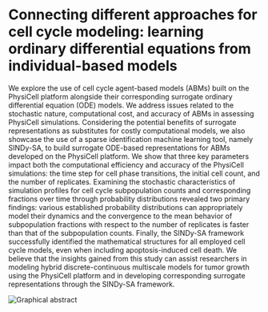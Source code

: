 # Connecting different approaches for cell cycle modeling: learning ordinary differential equations from individual-based models

We explore the use of cell cycle agent-based models (ABMs) built on the PhysiCell platform alongside their corresponding surrogate ordinary differential equation (ODE) models. We address issues related to the stochastic nature, computational cost, and accuracy of  ABMs in assessing PhysiCell simulations. Considering the potential benefits of surrogate representations as substitutes for costly computational models, we also showcase the use of a sparse identification machine learning tool, namely SINDy-SA, to build surrogate ODE-based representations for ABMs developed on the PhysiCell platform. We show that three key parameters impact both the computational efficiency and accuracy of the PhysiCell simulations: the time step for cell phase transitions, the initial cell count, and the number of replicates. Examining the stochastic characteristics of simulation profiles for cell cycle subpopulation counts and corresponding fractions over time through probability distributions revealed two primary findings: various established probability distributions can appropriately model their dynamics and the convergence to the mean behavior of subpopulation fractions with respect to the number of replicates is faster than that of the subpopulation counts. Finally, the SINDy-SA framework successfully identified the mathematical structures for all employed cell cycle models, even when including apoptosis-induced cell death. We believe that the insights gained from this study can assist researchers in modeling hybrid discrete-continuous multiscale models for tumor growth using the PhysiCell platform and in developing corresponding surrogate representations through the SINDy-SA framework.

![Graphical abstract](https://drive.google.com/file/d/1UzC3t9bN82OQ9aRQtFUnwnB_P99Xq9qR/view?usp=drive_link)

